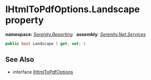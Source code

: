 # IHtmlToPdfOptions.Landscape property
**namespace:** *[Serenity.Reporting](../../README.md#serenity.reporting-namespace)*   **assembly**: *[Serenity.Net.Services](../../README.md)*

```csharp
public bool Landscape { get; set; }
```

## See Also

* interface [IHtmlToPdfOptions](../IHtmlToPdfOptions.md)